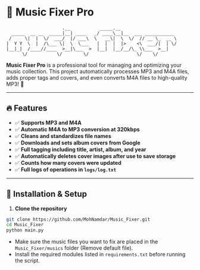 # 🎵 Music Fixer Pro

```text
                     .__           _____.__                     
  _____  __ __  _____|__| ____   _/ ____\__|__  ___ ___________ 
 /     \|  |  \/  ___/  |/ ___\  \   __\|  \  \/  // __ \_  __ \
|  Y Y  \  |  /\___ \|  \  \___   |  |  |  |>    <\  ___/|  | \/
|__|_|  /____//____  >__|\___  >  |__|  |__/__/\_ \\___  >__|   
      \/           \/        \/                  \/    \/       
````

**Music Fixer Pro** is a professional tool for managing and optimizing your music collection.
This project automatically processes MP3 and M4A files, adds proper tags and covers, and even converts M4A files to high-quality MP3! 🚀

---

## 🔥 Features

* ✅ **Supports MP3 and M4A**
* ✅ **Automatic M4A to MP3 conversion at 320kbps**
* ✅ **Cleans and standardizes file names**
* ✅ **Downloads and sets album covers from Google**
* ✅ **Full tagging including title, artist, album, and year**
* ✅ **Automatically deletes cover images after use to save storage**
* ✅ **Counts how many covers were updated**
* ✅ **Full logs of operations in `logs/log.txt`**

---

## 🎨 Installation & Setup

1. **Clone the repository**

```bash
git clone https://github.com/MohNamdar/Music_Fixer.git
cd Music_Fixer
python main.py
```

* Make sure the music files you want to fix are placed in the `Music_Fixer/musics` folder (Remove default file).
* Install the required modules listed in `requirements.txt` before running the script.

